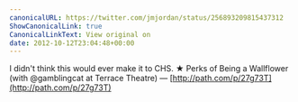 ```yaml
---
canonicalURL: https://twitter.com/jmjordan/status/256893209815437312
ShowCanonicalLink: true
CanonicalLinkText: View original on
date: 2012-10-12T23:04:48+00:00
---
```

I didn't think this would ever make it to CHS. ★ Perks of Being a Wallflower (with @gamblingcat at Terrace Theatre) — [http://path.com/p/27g73T](http://path.com/p/27g73T)